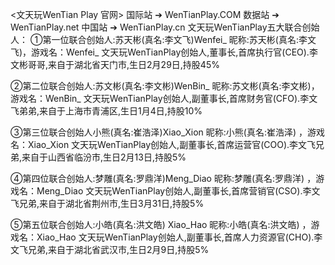 <文天玩WenTian Play 官网>
 国际站 ➔ WenTianPlay.COM
 数据站 ➔ WenTianPlay.net
 中国站 ➔ WenTianPlay.cn
文天玩WenTianPlay五大联合创始人：
①第一位联合创始人:苏天彬(真名:李文飞)Wenfei_
昵称:苏天彬(真名:李文飞)，游戏名：Wenfei_
文天玩WenTianPlay创始人,董事长,首席执行官(CEO).李文彬哥哥,来自于湖北省天门市,生日2月29日,持股45%

②第二位联合创始人:苏文彬(真名:李文彬)WenBin_
昵称:苏文彬(真名:李文彬)，游戏名：WenBin_
文天玩WenTianPlay创始人,副董事长,首席财务官(CFO).李文飞弟弟,来自于上海市青浦区,生日1月4日,持股10%

③第三位联合创始人小熊(真名:崔浩泽)Xiao_Xion
昵称:小熊(真名:崔浩泽) ，游戏名：Xiao_Xion
文天玩WenTianPlay创始人,副董事长,首席运营官(COO).李文飞兄弟,来自于山西省临汾市,生日2月13日,持股5%

④第四位联合创始人:梦雕(真名:罗鼎洋)Meng_Diao
昵称:梦雕(真名:罗鼎洋) ，游戏名：Meng_Diao
文天玩WenTianPlay创始人,副董事长,首席营销官(CSO).李文飞兄弟,来自于湖北省荆州市,生日3月31日,持股5%

⑤第五位联合创始人:小皓(真名:洪文皓) Xiao_Hao
昵称:小皓(真名:洪文皓) ，游戏名：Xiao_Hao
文天玩WenTianPlay创始人,副董事长,首席人力资源官(CHO).李文飞兄弟,来自于湖北省武汉市,生日2月9日,持股5%
